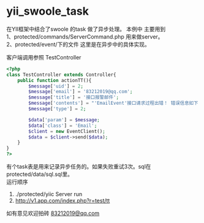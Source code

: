 # yii_swoole_task
在YII框架中结合了swoole 的task 做了异步处理。
本例中 主要用到  
1、protected/commands/ServerCommand.php 用来做server。  
2、protected/event/下的文件 这里是在异步中的具体实现。

客户端调用参照 TestController 
```php
<?php
class TestController extends Controller{
    public function actionTT(){
        $message['uid'] = 2;
        $message['email'] = '83212019@qq.com';
        $message['title'] = '接口报警邮件';
        $message['contents'] = "'EmailEvent'接口请求过程出错！ 错误信息如下：err_no:'00000' err_msg:'测试队列' 请求参数为:'[]'";
        $message['type'] = 2;

        $data['param'] = $message;
        $data['class'] = 'Email';
        $client = new EventClient();
        $data = $client->send($data);
    }
}
?>
```

有个task表是用来记录异步任务的。如果失败重试3次。sql在protected/data/sql.sql里。  
运行顺序  
1. ./protected/yiic Server run <br>
2. http://v1.app.com/index.php?r=test/tt

如有意见欢迎拍砖  83212019@qq.com

